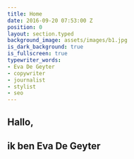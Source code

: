 ```yaml
---
title: Home
date: 2016-09-20 07:53:00 Z
position: 0
layout: section.typed
background_image: assets/images/b1.jpg
is_dark_background: true
is_fullscreen: true
typewriter_words:
- Eva De Geyter
- copywriter
- journalist
- stylist
- seo
---
```


## Hallo,
## ik ben <span id="typed">Eva De Geyter</span>